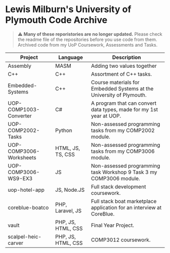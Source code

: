 # Lewis Milburn's University of Plymouth Code Archive
> :warning: **Many of these reporistories are no longer updated.** Please check the readme file of the repositories before you use code from them.
Archived code from my UoP Coursework, Assessments and Tasks.

| Project                 | Language          | Description                                                          |
| ----------------------- | ----------------- | -------------------------------------------------------------------- |
| Assembly                | MASM              | Adding two values together                                           |
| C++                     | C++               | Assortment of C++ tasks.                                             |
| Embedded-Systems        | C++               | Course materials for Embedded Systems at the University of Plymouth. |
| UOP-COMP1003-Converter  | C#                | A program that can convert data types, made for my 1st year at UOP.  |
| UOP-COMP2002-Tasks      | Python            | Non-assessed programming tasks from my COMP2002 module.              |
| UOP-COMP3006-Worksheets | HTML, JS, TS, CSS | Non-assessed programming tasks from my COMP3006 module.              |
| UOP-COMP3006-WS9-EX3    | JS                | Non-assessed programming task Workshop 9 Task 3 my COMP3006 module.  |
| uop-hotel-app           | JS, Node.JS       | Full stack development coursework.                                   |
| coreblue-boatco         | PHP, Laravel, JS  | Full stack boat marketplace application for an interview at CoreBlue.|
| vault                   | PHP, JS, HTML, CSS| Final Year Project.                                                  |
| scalpel-heic-carver     | PHP, JS, HTML, CSS| COMP3012 coursework.                                                 |
